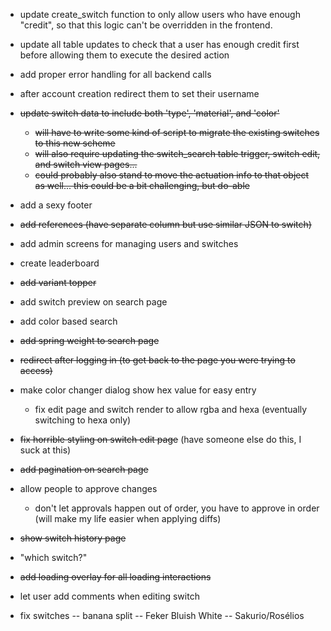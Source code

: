 - update create_switch function to only allow users who have enough "credit", so that this logic can't be overridden in the frontend.
- update all table updates to check that a user has enough credit first before allowing them to execute the desired action
- add proper error handling for all backend calls
- after account creation redirect them to set their username
- ~~update switch data to include both 'type', 'material', and 'color'~~
    - ~~will have to write some kind of script to migrate the existing switches to this new scheme~~
    - ~~will also require updating the switch_search table trigger, switch edit, and switch view pages...~~
    - ~~could probably also stand to move the actuation info to that object as well...  this could be a bit challenging, but do-able~~
- add a sexy footer
- ~~add references (have separate column but use similar JSON to switch)~~
- add admin screens for managing users and switches
- create leaderboard
- ~~add variant topper~~
- add switch preview on search page
- add color based search
- ~~add spring weight to search page~~
- ~~redirect after logging in (to get back to the page you were trying to access)~~
- make color changer dialog show hex value for easy entry
    - fix edit page and switch render to allow rgba and hexa (eventually switching to hexa only)
- ~~fix horrible styling on switch edit page~~ (have someone else do this, I suck at this)
- ~~add pagination on search page~~
- allow people to approve changes
    - don't let approvals happen out of order, you have to approve in order (will make my life easier when applying diffs)
- ~~show switch history page~~
- "which switch?"
- ~~add loading overlay for all loading interactions~~
- let user add comments when editing switch

- fix switches
-- banana split
-- Feker Bluish White
-- Sakurio/Rosélios